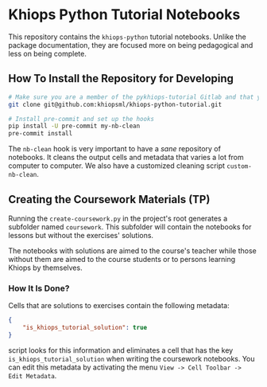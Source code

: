 # Khiops Python Tutorial Notebooks

This repository contains the `khiops-python` tutorial notebooks. Unlike the package documentation,
they are focused more on being pedagogical and less on being complete.

## How To Install the Repository for Developing
```bash
# Make sure you are a member of the pykhiops-tutorial Gitlab and that you have set up the SSH keys for Git
git clone git@github.com:khiopsml/khiops-python-tutorial.git

# Install pre-commit and set up the hooks
pip install -U pre-commit my-nb-clean
pre-commit install
```
The `nb-clean` hook is very important to have a *sane* repository of notebooks. It cleans the
output cells and metadata that varies a lot from computer to computer. We also have a customized
cleaning script `custom-nb-clean`.

## Creating the Coursework Materials (TP)

Running the `create-coursework.py` in the project's root generates a subfolder named `coursework`.
This subfolder will contain the notebooks for lessons but without the exercises' solutions.

The notebooks with solutions are aimed to the course's teacher while those without them are aimed
to the course students or to persons learning Khiops by themselves.

### How It Is Done?
Cells that are solutions to exercises contain the following metadata:
```json
{
    "is_khiops_tutorial_solution": true
}
```
script looks for this information and eliminates a cell that has the key
`is_khiops_tutorial_solution` when writing the coursework notebooks. You can edit this metadata by
activating the menu `View -> Cell Toolbar -> Edit Metadata`.
